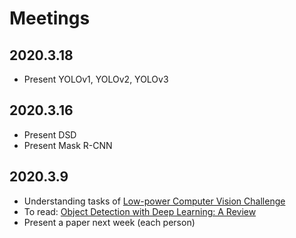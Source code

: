 # Meetings

## 2020.3.18

- Present YOLOv1, YOLOv2, YOLOv3

## 2020.3.16

- Present DSD
- Present Mask R-CNN

## 2020.3.9

- Understanding tasks of [Low-power Computer Vision Challenge](https://lpcv.ai/)
- To read: [Object Detection with Deep Learning: A Review](https://arxiv.org/pdf/1807.05511.pdf)
- Present a paper next week (each person)
